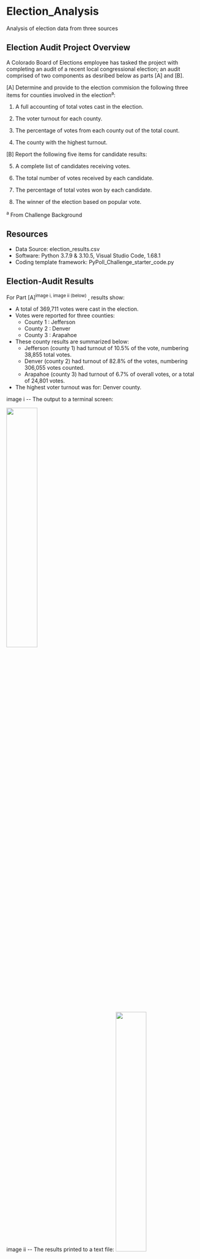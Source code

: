 # Election_Analysis
Analysis of election data from three sources

## Election Audit Project Overview
A Colorado Board of Elections employee has tasked the project with completing an audit of a recent local congressional election; an audit comprised of two components as desribed below as parts [A] and [B].

[A]  Determine and provide to the election commision the following three items for counties involved in the election<sup>a</sup>:
	
  1. A full accounting of total votes cast in the election.
	
  2. The voter turnout for each county.
	
  3. The percentage of votes from each county out of the total count.
	
  4. The county with the highest turnout.

[B] Report the following five items for candidate results:
	
  5. A complete list of candidates receiving votes.
	
  6. The total number of votes received by each candidate.
	
  7. The percentage of total votes won by each candidate.
	
  8. The winner of the election based on popular vote.

<sup>a</sup> From Challenge Background

## Resources
- Data Source: election_results.csv
- Software: Python 3.7.9 & 3.10.5, Visual Studio Code, 1.68.1
- Coding template framework: PyPoll_Challenge_starter_code.py

## Election-Audit Results

For Part [A]<sup>image i, image ii (below)</sup> , results show:
- A total of 369,711 votes were cast in the election.
- Votes were reported for three counties:
  - County 1 : Jefferson
  - County 2 : Denver
  - County 3 : Arapahoe
- These county results are summarized below:
  - Jefferson (county 1) had turnout of 10.5% of the vote, numbering 38,855 total votes.
  - Denver (county 2) had turnout of 82.8% of the votes, numbering 306,055 votes counted.
  - Arapahoe (county 3) had turnout of 6.7% of overall votes, or a total of 24,801 votes.
- The highest voter turnout was for: Denver county.

image i
-- The output to a terminal screen:

<img src="/Resources/analysis/Screenshot_2022-06-22_election_results_print-to-terminal.png" width="40%">

image ii
-- The results printed to a text file:
<img src="/Resources/analysis/Screenshot_2022-06-22_election_results_write-to-file.png" width="40%">

For Part [B]<sup>image i, image ii (above)</sup> the inspection and analysis of the data set reveals that:
- Three candidates received votes:
  - Candidate 1 : Charles Casper Stockham
  - Candidate 2 : Diana DeGette
  - Candidate 3 : Raymon Anthony Doane
- The candidate results are as below:
  - Candidate 1 received 23.0% of the vote, which is a number of 85,213 votes.
  - Candidate 2 received 73.8% of the vote, or a number equal to 272,892 votes.
  - Candidate 3 received 3.1% of the vote, or a total of 11,606 votes.
- The winner of the election was:
  - Candidate 2 -- Diana DeGette -- receiving a vote count of a number of 272,892 of the total 369,711 cast in the election, or 73.8% popular vote.

## Election-Audit Summary

Before any analysis can be performed, an understanding of the underlying data is essential, and in this case this understanding is eased by the uniform presentation of the election results data set. Accumulated from three voting methods sources -- mail-in ballots, punch cards, and direct-recording electronic (DRE) counting machines -- yet all sent to a central office, each line of the election results data set file holds information for a ballot ID, county, and candidate name receiving the vote. This uniformity (consistency) allows for an *accumulator* variable ("`total_votes`" in the code) to be used to tally project item (1).

For project items (5)<sup>iii</sup>, a Python "*list*" structure ("`candidate_options`" in the code) is "built" during the line-by-line reading of the election results file, holding after the file is read the unique candidate names. Similarly, another Python data structure, a "*dictionary*" ("`candidate_votes`" in the code) is built during the election results file open-and-read (refer to "`with`" and subsequent "`for`" statements in the code), so that at the end of the file reading, the dictionary holds keys matching the names in the `candidate_options` list and values equal to the votes received by that candidate; this completes the tally of project item (6). Project items (3) and (7), respectively county and candidate vote percentage, are calculated items found by formula combining entries from the "`county_votes-dict`" {"`candidate_votes`"} dictionaries and the "`total_votes`" accumulator; i.e. respective "county turnout"{"candidate"}_`vote_percentage` = "county"{"candidate"}_`votes` / `total_votes` * 100. 

Finally, project item (8), the winner of the election, is determined by checking through the "`candidate_votes`" dictionary which candidate (utilizing "`candidate_name`" in the code) has the highest (compared to a default "`winning_count`" votes of zero) and highest percentage (compared to a default "`winning_percentage`" of zero) for candidate_`votes` and candidate_`vote_percentaage`.

image iii: ![image iii](https://github.com/shanl5/Election_Analysis/blob/main/Resources/analysis/Screenshot_2022-06-22_PyPoll_Challenge_pythonscript-snip.png)

**Notes**:
- Aside from the issues encountered in this module with learning the intricacies of the new programming language syntax and data structures -- these (yet to be) overcome by practice! practice! practice! (and still ongoing practice) -- another more concrete problem-solution pair dealt with software setup. In particular, the recommendation (TA office hours) was to check the box relating to Python>Terminal window in VS Code settings for "Execute in File Directory" so that opening the election_results.csv text file no longer resulted in a "FileNotFoundError" (something relating to relative versus absolute path?)

- Also, as per Module 3 instructions, "csv" and "os" *dependencies* are required to be imported at the beginning of the PyPoll.py file, which respectively bring in to the program CSV text file read capability; and interaction capability with the computer operating system, enabling access to features such as specifying file "`path`" and opening and writing to files. 

- While it is possible to perform this analysis with the spreadsheet and programming tools encountered recently in the last couple modules, the power of the Python language to "access, process, manipulate, and store data"<sup>{The Power of Python Video from Module 3.0.1}</sup> enables the production of repeatable code sequences to analyze speedily very large data sets. This segues into the proposed recommendation ...

### **Summary Recommendation**

Although the eight-pronged audit here may be accomplished using with Excel and VBA, already-learned application software from ealier module work, the challenge here is to *automate* the audit with Python by reading in a CSV text file of the election results and outputting the analysis to another text file in addition to a standard output command screen. If done successfully, this automation may be used to analyze results from other districts and elections.

And with understanding that this may be the ultimate goal, the project can recommend the following ways the script may be modified to be used for other elections:
- Add a prompt for a *location* (e.g. a computer directory, or other name of file) of a similarly formatted CSV text file that will be read in and reviewed for tallying results, rather than the fixed location of a folder called "Resources" now that holds a file that must be named "election_results.csv"
- The "County" column variables and printing information may be changed to reflect other types of elections, e.g. Congressional District elections rather than coded as now to always report<sup>iv</sup> "County" data.

image iv: ![image iv: ](https://github.com/shanl5/Election_Analysis/blob/main/Resources/analysis/Screenshot_2022-06-22_PyPoll_Challenge_pythonscript-snip-show-fixed-code.png)

- Allow the code to determine names and order of columns from the data file itself; so, e.g., continuing with the Congressional District election example, the second column may be named "District" rather than "County," and a "Ballot ID" may be the third rather than first column, with Candidate name being perhaps in the initial (index 0) column.
